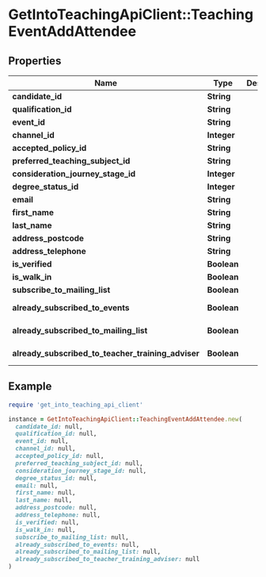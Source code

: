 # GetIntoTeachingApiClient::TeachingEventAddAttendee

## Properties

| Name | Type | Description | Notes |
| ---- | ---- | ----------- | ----- |
| **candidate_id** | **String** |  | [optional] |
| **qualification_id** | **String** |  | [optional] |
| **event_id** | **String** |  |  |
| **channel_id** | **Integer** |  | [optional] |
| **accepted_policy_id** | **String** |  |  |
| **preferred_teaching_subject_id** | **String** |  | [optional] |
| **consideration_journey_stage_id** | **Integer** |  | [optional] |
| **degree_status_id** | **Integer** |  | [optional] |
| **email** | **String** |  |  |
| **first_name** | **String** |  |  |
| **last_name** | **String** |  |  |
| **address_postcode** | **String** |  | [optional] |
| **address_telephone** | **String** |  | [optional] |
| **is_verified** | **Boolean** |  | [optional] |
| **is_walk_in** | **Boolean** |  | [optional] |
| **subscribe_to_mailing_list** | **Boolean** |  | [optional] |
| **already_subscribed_to_events** | **Boolean** |  | [optional][readonly] |
| **already_subscribed_to_mailing_list** | **Boolean** |  | [optional][readonly] |
| **already_subscribed_to_teacher_training_adviser** | **Boolean** |  | [optional][readonly] |

## Example

```ruby
require 'get_into_teaching_api_client'

instance = GetIntoTeachingApiClient::TeachingEventAddAttendee.new(
  candidate_id: null,
  qualification_id: null,
  event_id: null,
  channel_id: null,
  accepted_policy_id: null,
  preferred_teaching_subject_id: null,
  consideration_journey_stage_id: null,
  degree_status_id: null,
  email: null,
  first_name: null,
  last_name: null,
  address_postcode: null,
  address_telephone: null,
  is_verified: null,
  is_walk_in: null,
  subscribe_to_mailing_list: null,
  already_subscribed_to_events: null,
  already_subscribed_to_mailing_list: null,
  already_subscribed_to_teacher_training_adviser: null
)
```

